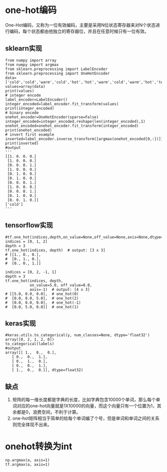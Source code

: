 # one-hot编码
One-Hot编码，又称为一位有效编码，主要是采用N位状态寄存器来对N个状态进行编码，每个状态都由他独立的寄存器位，并且在任意时候只有一位有效。  


## sklearn实现
	from numpy import array
	from numpy import argmax
	from sklearn.preprocessing import LabelEncoder
	from sklearn.preprocessing import OneHotEncoder
	data=['cold','cold','warm','cold','hot','hot','warm','cold','warm','hot','test']
	values=array(data)
	print(values)
	# integer encode
	label_encoder=LabelEncoder()
	integer_encoded=label_encoder.fit_transform(values)
	print(integer_encoded)
	# binary encode
	onehot_encoder=OneHotEncoder(sparse=False)
	integer_encoded=integer_encoded.reshape(len(integer_encoded),1)
	onehot_encoded=onehot_encoder.fit_transform(integer_encoded)
	print(onehot_encoded)
	# invert first example
	inverted=label_encoder.inverse_transform([argmax(onehot_encoded[0,:])])
	print(inverted)
	#output 
	'''
	[[1. 0. 0. 0.]
	 [1. 0. 0. 0.]
	 [0. 0. 0. 1.]
	 [1. 0. 0. 0.]
	 [0. 1. 0. 0.]
	 [0. 1. 0. 0.]
	 [0. 0. 0. 1.]
	 [1. 0. 0. 0.]
	 [0. 0. 0. 1.]
	 [0. 1. 0. 0.]
	 [0. 0. 1. 0.]]
	['cold']
	'''

## tensorflow实现
	#tf.one_hot(indices,depth,on_value=None,off_value=None,axis=None,dtype=None,name=None)
	indices = [0, 1, 2]
	depth = 3
	tf.one_hot(indices, depth)  # output: [3 x 3]
	# [[1., 0., 0.],
	#  [0., 1., 0.],
	#  [0., 0., 1.]]
	
	indices = [0, 2, -1, 1]
	depth = 3
	tf.one_hot(indices, depth,
	           on_value=5.0, off_value=0.0,
	           axis=-1)  # output: [4 x 3]
	# [[5.0, 0.0, 0.0],  # one_hot(0)
	#  [0.0, 0.0, 5.0],  # one_hot(2)
	#  [0.0, 0.0, 0.0],  # one_hot(-1)
	#  [0.0, 5.0, 0.0]]  # one_hot(1)  

## keras实现
	#keras.utils.to_categorical(y, num_classes=None, dtype='float32')
	array([0, 2, 1, 2, 0])
	to_categorical(labels)
	#output
	array([[ 1.,  0.,  0.],
       [ 0.,  0.,  1.],
       [ 0.,  1.,  0.],
       [ 0.,  0.,  1.],
       [ 1.,  0.,  0.]], dtype=float32)


## 缺点
1. 矩阵的每一维长度都是字典的长度，比如字典包含10000个单词，那么每个单词对应的one-hot向量就是1X10000的向量，而这个向量只有一个位置为1，其余都是0，浪费空间，不利于计算。  
2. one-hot矩阵相当于简单的给每个单词编了个号，但是单词和单词之间的关系则完全体现不出来。  


# onehot转换为int
	np.argmax(a, axis=1)
	tf.argmax(a, axis=1)